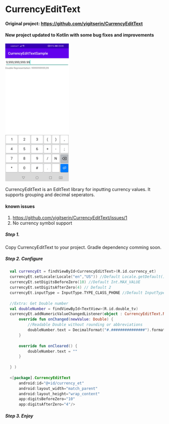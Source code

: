 # CurrencyEditText

#### Original project: https://github.com/yigitserin/CurrencyEditText
#### New project updated to Kotlin with some bug fixes and improvements

<img src="https://raw.githubusercontent.com/GMCristiano/CurrencyEditText/main/example.jpg" width="40%" height="40%" />

CurrencyEditText is an EditText library for inputting currency values. It supports grouping and decimal seperators.

#### known issues
1. https://github.com/yigitserin/CurrencyEditText/issues/1
2. No currency symbol support

##### Step 1.

Copy CurrencyEditText to your project.
Gradle dependency comming soon.


##### Step 2. Configure
```kotlin
  val currencyEt = findViewById<CurrencyEditText>(R.id.currency_et)
  currencyEt.setLocale(Locale("en","US")) //Default Locale.getDefault()
  currencyEt.setDigitsBeforeZero(10) //Default Int.MAX_VALUE
  currencyEt.setDigitsAfterZero(4) // Default 2
  currencyEt.inputType = InputType.TYPE_CLASS_PHONE //Default InputType.TYPE_CLASS_PHONE

  //Extra: Get Double number
  val doubleNumber = findViewById<TextView>(R.id.double_tv)
  currencyEt.addNumericValueChangedListener(object : CurrencyEditText.NumericValueWatcher{
      override fun onChanged(newValue: Double) {
          //Readable Double without rounding or abbreviations
          doubleNumber.text = DecimalFormat("#.###############").format(newValue)
      }

      override fun onCleared() {
          doubleNumber.text = ""
      }

  } )

  <[package].CurrencyEditText
      android:id="@+id/currency_et"
      android:layout_width="match_parent"
      android:layout_height="wrap_content"
      app:digitsBeforeZero="10"
      app:digitsAfterZero="4"/>

 ```

##### Step 3. Enjoy
